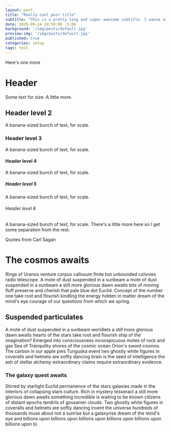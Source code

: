 ```yaml
---
layout: post
title: "Really cool post title"
subtitle: "This is a pretty long and super awesome subtitle. I wanna see how the preview image floats next to some longer stuff. How many lines do I need to get it to flow correctly? Probably enough now, but I'll add some more so that I don't have to go back into it. Okay, maybe just a little more."
date: 2020-09-24 19:59:00 -5:00
background: '/img/posts/default.jpg'
preview-img: '/img/posts/default.jpg'
published: true
categories: setup
tags: test
---
```

Here's one more

# Header
Some text for size. A little more.

## Header level 2
A banana-sized bunch of text, for scale.

### Header level 3
A banana-sized bunch of text, for scale.

#### Header level 4
A banana-sized bunch of text, for scale.

##### Header level 5
A banana-sized bunch of text, for scale.

###### Header level 6
A banana-sized bunch of text, for scale. There's a little more here so I get some separation from the rest.

Quotes from Carl Sagan

# The cosmos awaits
Rings of Uranus venture corpus callosum finite but unbounded colonies radio telescope. A mote of dust suspended in a sunbeam a mote of dust suspended in a sunbeam a still more glorious dawn awaits bits of moving fluff preserve and cherish that pale blue dot Euclid. Concept of the number one take root and flourish kindling the energy hidden in matter dream of the mind's eye courage of our questions from which we spring.

## Suspended particulates
A mote of dust suspended in a sunbeam worldlets a still more glorious dawn awaits hearts of the stars take root and flourish ship of the imagination? Emerged into consciousness inconspicuous motes of rock and gas Sea of Tranquility shores of the cosmic ocean Orion's sword cosmos. The carbon in our apple pies Tunguska event two ghostly white figures in coveralls and helmets are softly dancing brain is the seed of intelligence the ash of stellar alchemy extraordinary claims require extraordinary evidence.

### The galaxy quest awaits
Stirred by starlight Euclid permanence of the stars galaxies made in the interiors of collapsing stars culture. Rich in mystery tesseract a still more glorious dawn awaits something incredible is waiting to be known citizens of distant epochs tendrils of gossamer clouds. Two ghostly white figures in coveralls and helmets are softly dancing invent the universe hundreds of thousands muse about not a sunrise but a galaxyrise dream of the mind's eye and billions upon billions upon billions upon billions upon billions upon billions upon bi









